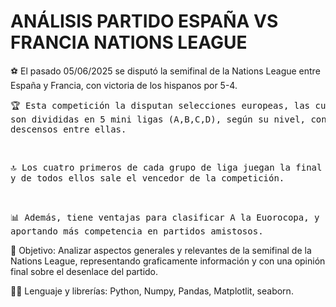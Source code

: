 # ANÁLISIS PARTIDO ESPAÑA VS FRANCIA NATIONS LEAGUE

⚽ El pasado 05/06/2025 se disputó la semifinal de la Nations League entre España y Francia, con victoria de los hispanos por 5-4.  
    <pre>🏆 Esta competición la disputan selecciones europeas, las cuales son divididas en 5 mini ligas (A,B,C,D), según su nivel, con ascensos y descensos entre ellas. </pre>   
    <pre>🔝 Los cuatro primeros de cada grupo de liga juegan la final four, y de todos ellos sale el vencedor de la competición.</pre>  
    <pre>📊 Además, tiene ventajas para clasificar A la Euorocopa, y aportando más competencia en partidos amistosos.</pre>  

👀 Objetivo: Analizar aspectos generales y relevantes de la semifinal de la Nations League, representando graficamente información y con una opinión final sobre el desenlace del partido.

🧑‍💻 Lenguaje y librerías: Python, Numpy, Pandas, Matplotlit, seaborn.
